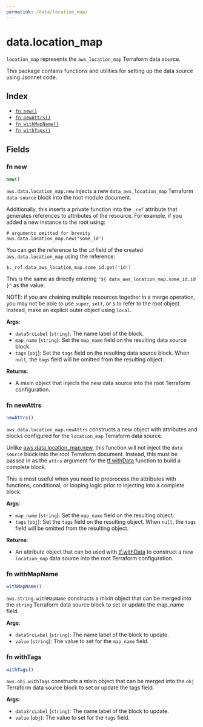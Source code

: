 ```yaml
---
permalink: /data/location_map/
---
```


# data.location_map

`location_map` represents the `aws_location_map` Terraform data source.



This package contains functions and utilities for setting up the data source using Jsonnet code.


## Index

* [`fn new()`](#fn-new)
* [`fn newAttrs()`](#fn-newattrs)
* [`fn withMapName()`](#fn-withmapname)
* [`fn withTags()`](#fn-withtags)

## Fields

### fn new

```ts
new()
```


`aws.data.location_map.new` injects a new `data_aws_location_map` Terraform `data source`
block into the root module document.

Additionally, this inserts a private function into the `_ref` attribute that generates references to attributes of the
resource. For example, if you added a new instance to the root using:

    # arguments omitted for brevity
    aws.data.location_map.new('some_id')

You can get the reference to the `id` field of the created `aws.data.location_map` using the reference:

    $._ref.data_aws_location_map.some_id.get('id')

This is the same as directly entering `"${ data_aws_location_map.some_id.id }"` as the value.

NOTE: if you are chaining multiple resources together in a merge operation, you may not be able to use `super`, `self`,
or `$` to refer to the root object. Instead, make an explicit outer object using `local`.

**Args**:
  - `dataSrcLabel` (`string`): The name label of the block.
  - `map_name` (`string`): Set the `map_name` field on the resulting data source block.
  - `tags` (`obj`): Set the `tags` field on the resulting data source block. When `null`, the `tags` field will be omitted from the resulting object.

**Returns**:
- A mixin object that injects the new data source into the root Terraform configuration.


### fn newAttrs

```ts
newAttrs()
```


`aws.data.location_map.newAttrs` constructs a new object with attributes and blocks configured for the `location_map`
Terraform data source.

Unlike [aws.data.location_map.new](#fn-new), this function will not inject the `data source`
block into the root Terraform document. Instead, this must be passed in as the `attrs` argument for the
[tf.withData](https://github.com/tf-libsonnet/core/tree/main/docs#fn-withdata) function to build a complete block.

This is most useful when you need to preprocess the attributes with functions, conditional, or looping logic prior to
injecting into a complete block.

**Args**:
  - `map_name` (`string`): Set the `map_name` field on the resulting object.
  - `tags` (`obj`): Set the `tags` field on the resulting object. When `null`, the `tags` field will be omitted from the resulting object.

**Returns**:
  - An attribute object that can be used with [tf.withData](https://github.com/tf-libsonnet/core/tree/main/docs#fn-withdata) to construct a new `location_map` data source into the root Terraform configuration.


### fn withMapName

```ts
withMapName()
```

`aws.string.withMapName` constructs a mixin object that can be merged into the `string`
Terraform data source block to set or update the map_name field.



**Args**:
  - `dataSrcLabel` (`string`): The name label of the block to update.
  - `value` (`string`): The value to set for the `map_name` field.


### fn withTags

```ts
withTags()
```

`aws.obj.withTags` constructs a mixin object that can be merged into the `obj`
Terraform data source block to set or update the tags field.



**Args**:
  - `dataSrcLabel` (`string`): The name label of the block to update.
  - `value` (`obj`): The value to set for the `tags` field.
